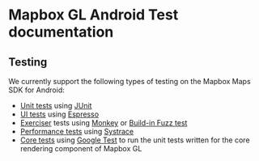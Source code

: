 # Mapbox GL Android Test documentation

## Testing
We currently support the following types of testing on the Mapbox Maps SDK for Android:

 - [Unit tests](docs/UNIT_TESTS.md) using [JUnit](http://developer.android.com/tools/testing-support-library/index.html#AndroidJUnitRunner)
 - [UI tests](docs/UI_TESTS.md) using [Espresso](http://developer.android.com/tools/testing-support-library/index.html#Espresso)
 - [Exerciser](docs/EXERCISER_TESTS.md) tests using [Monkey](http://developer.android.com/tools/help/monkey.html) or [Build-in Fuzz test](http://docs.aws.amazon.com/devicefarm/latest/developerguide/test-types-built-in-fuzz.html)
 - [Performance tests](docs/PERFORMANCE_TESTS.md) using [Systrace](https://codelabs.developers.google.com/codelabs/android-perf-testing/index.html?index=..%2F..%2Fbabbq-2015&viewga=UA-68632703-1#0)
 - [Core tests](docs/CORE_TESTS.md) using [Google Test](https://github.com/google/googletest) to run the unit tests written for the core rendering component of Mapbox GL